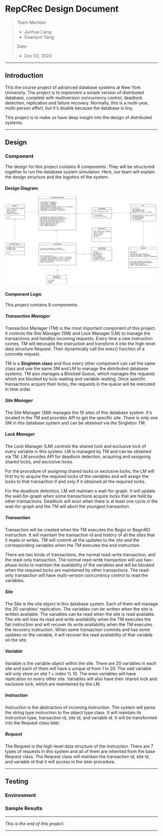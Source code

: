 # RepCRec Design Document

> Team Member
> - Junhua Liang
> - Guanqun Yang
>
> Date
>
> - Dec 02, 2023

---

## Introduction

This the course project of advanced database systems at New York University. The project is to implement a simple version of distributed database, complete with multiversion concurrency control, deadlock detection, replication and failure recovery. Normally, this is a multi-year, multi-person effort, but it's doable because the database is tiny.

This project is to make us have deep insight into the design of distributed systems.

---

## Design

### Component

The design for this project contains 8 components. They will be structured together to run the database system simulation. Here, our team will explain the design structure and the logistics of the system.

#### Design Diagram

![design-diagram](design-diagram.png)

#### Component Logic

This project contains 8 components.

##### Transaction Manager

Transaction Manager (TM) is the most important component of this project. It controls the Site Manager (SM) and Lock Manager (LM) to manage the transactions and handles incoming requests. Every time a new instruction comes, TM will decouple the instruction and transform it into the high-level data structure Request. Then dynamically call the exec() function of a concrete request.

TM is a **Singleton class** and thus every other component can call the same class and use the same SM and LM to manage the distributed database systems. TM also manages a Blocked Queue, which manages the requests which are blocked by lock-waiting and variable-waiting. Once specific transactions acquire their locks, the requests in the queue will be executed in time order.

##### Site Manager

The Site Manager (SM) manages the 10 sites of this database system. It's located in the TM and provides API to get the specific site. There is only one SM in this database system and can be obtained via the Singleton TM.

##### Lock Manager

The Lock Manager (LM) controls the shared lock and exclusive lock of every variable in this system. LM is managed by TM and can be obtained via TM. LM provides API for deadlock detection, acquiring and assigning shared locks, and exclusive locks.

For the procedure of assigning shared locks or exclusive locks, the LM will first try to acquire the required locks of the variables and will assign the locks to that transaction if and only if it obtained all the required locks.

For the deadlock detection, LM will maintain a wait-for-graph. It will update the wait-for-graph when some transactions acquire locks that are held by other transactions. Deadlock will exist when there is at least one cycle in the wait-for-graph and the TM will abort the youngest transaction.

##### Transaction

Transaction will be created when the TM executes the Begin or BeginRO instruction. It will maintain the transaction id and history of all the sites that it reads or writes. TM will commit all the updates to the site and the corresponding variables when the TM executes the end instruction.

There are two kinds of transactions, the normal read-write transaction, and the read-only transaction. The normal read-write transaction will use two-phase locks to maintain the availability of the variables and will be blocked when the required locks are maintained by other transactions. The read-only transaction will have multi-version concurrency control to read the variables.

##### Site

The Site is the site object in this database system. Each of them will manage the 20 variables' replication. The variables can be written when the site is written available. The variables can be read when the site is read available. The site will lose its read and write availability when the TM executes the fail instruction and will recover its write availability when the TM executes the recovery instruction. When some transaction commits and has some updates on the variable, it will recover the read availability of that variable on the site.

##### Variable

Variable is the variable object within the site. There are 20 variables in each site and each of them will have a unique id from 1 to 20. The odd variable will only store on site 1 + index % 10. The even variables will have replication on every other site. Variables will also have their shared lock and exclusive lock, which are maintained by the LM.

##### Instruction

Instruction is the abstraction of incoming instruction. The system will parse the string type instruction to the object type class. It will maintain its instruction type, transaction id, site id, and variable id. It will be transformed into the Request class later.

##### Request

The Request is the high-level data structure of the instruction. There are 7 types of requests in this system and all of them are inherited from the base Request class. The Request class will maintain the transaction id, site id, and variable id that it will access in the later procedure.

---

## Testing

### Environment

### Sample Results

---

*This is the end of this project.*

---

